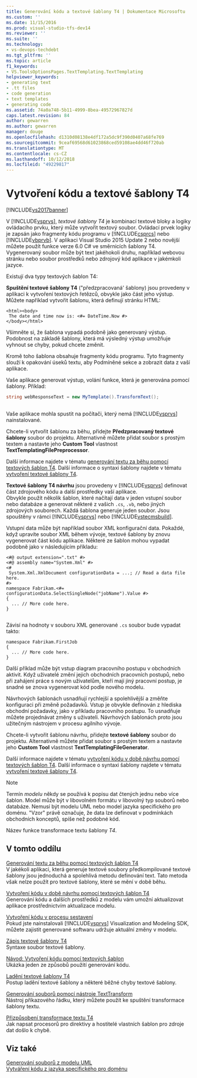 ```yaml
---
title: Generování kódu a textové šablony T4 | Dokumentace Microsoftu
ms.custom: ''
ms.date: 11/15/2016
ms.prod: visual-studio-tfs-dev14
ms.reviewer: ''
ms.suite: ''
ms.technology:
- vs-devops-techdebt
ms.tgt_pltfrm: ''
ms.topic: article
f1_keywords:
- VS.ToolsOptionsPages.TextTemplating.TextTemplating
helpviewer_keywords:
- generating text
- .tt files
- code generation
- text templates
- generating code
ms.assetid: 74a0a748-5b11-4999-8bea-49572967827d
caps.latest.revision: 84
author: gewarren
ms.author: gewarren
manager: douge
ms.openlocfilehash: d1310d08138e4df172a5dc9f390d0407a68fe769
ms.sourcegitcommit: 9ceaf69568d61023868ced59108ae4dd46f720ab
ms.translationtype: MT
ms.contentlocale: cs-CZ
ms.lasthandoff: 10/12/2018
ms.locfileid: "49229817"
---
```

# <a name="code-generation-and-t4-text-templates"></a>Vytvoření kódu a textové šablony T4
[!INCLUDE[vs2017banner](../includes/vs2017banner.md)]

V [!INCLUDE[vsprvs](../includes/vsprvs-md.md)], *textové šablony T4* je kombinací textové bloky a logiky ovládacího prvku, který může vytvořit textový soubor. Ovládací prvek logiky je zapsán jako fragmenty kódu programu v [!INCLUDE[csprcs](../includes/csprcs-md.md)] nebo [!INCLUDE[vbprvb](../includes/vbprvb-md.md)]. V aplikaci Visual Studio 2015 Update 2 nebo novější můžete použít funkce verze 6.0 C# ve směrnicích šablony T4. Vygenerovaný soubor může být text jakéhokoli druhu, například webovou stránku nebo soubor prostředků nebo zdrojový kód aplikace v jakémkoli jazyce.  
  
 Existují dva typy textových šablon T4:  
  
 **Spuštění textové šablony T4** ("předzpracovaná' šablony) jsou provedeny v aplikaci k vytvoření textových řetězců, obvykle jako část jeho výstup.  
 Můžete například vytvořit šablonu, která definují stránku HTML:  
  
```  
<html><body>  
 The date and time now is: <#= DateTime.Now #>  
</body></html>  
```  
  
 Všimněte si, že šablona vypadá podobně jako generovaný výstup. Podobnost na základě šablony, která má výsledný výstup umožňuje vyhnout se chyby, pokud chcete změnit.  
  
 Kromě toho šablona obsahuje fragmenty kódu programu. Tyto fragmenty slouží k opakování úseků textu, aby Podmíněné sekce a zobrazit data z vaší aplikace.  
  
 Vaše aplikace generovat výstup, volání funkce, která je generována pomocí šablony. Příklad:  
  
```csharp  
string webResponseText = new MyTemplate().TransformText();  
  
```  
  
 Vaše aplikace mohla spustit na počítači, který nemá [!INCLUDE[vsprvs](../includes/vsprvs-md.md)] nainstalované.  
  
 Chcete-li vytvořit šablonu za běhu, přidejte **Předzpracovaný textové šablony** soubor do projektu. Alternativně můžete přidat soubor s prostým textem a nastavte jeho **Custom Tool** vlastnost **TextTemplatingFilePreprocessor**.  
  
 Další informace najdete v tématu [generování textu za běhu pomocí textových šablon T4](../modeling/run-time-text-generation-with-t4-text-templates.md). Další informace o syntaxi šablony najdete v tématu [vytvoření textové šablony T4](../modeling/writing-a-t4-text-template.md).  
  
 **Textové šablony T4 návrhu** jsou provedeny v [!INCLUDE[vsprvs](../includes/vsprvs-md.md)] definovat část zdrojového kódu a další prostředky vaší aplikace.  
 Obvykle použít několik šablon, které načítají data v jeden vstupní soubor nebo databáze a generovat některé z vašich `.cs`, `.vb`, nebo jiných zdrojových souborech. Každá šablona generuje jeden soubor. Jsou spouštěny v rámci [!INCLUDE[vsprvs](../includes/vsprvs-md.md)] nebo [!INCLUDE[vstecmsbuild](../includes/vstecmsbuild-md.md)].  
  
 Vstupní data může být například soubor XML konfigurační data. Pokaždé, když upravíte soubor XML během vývoje, textové šablony by znovu vygenerovat část kódu aplikace. Některé ze šablon mohou vypadat podobně jako v následujícím příkladu:  
  
```  
<#@ output extension=".txt" #>  
<#@ assembly name="System.Xml" #>  
<#  
 System.Xml.XmlDocument configurationData = ...; // Read a data file here.  
#>  
namespace Fabrikam.<#= configurationData.SelectSingleNode("jobName").Value #>  
{  
  ... // More code here.   
}  
  
```  
  
 Závisí na hodnoty v souboru XML generované `.cs` soubor bude vypadat takto:  
  
```  
namespace Fabrikam.FirstJob  
{  
  ... // More code here.   
}  
```  
  
 Další příklad může být vstup diagram pracovního postupu v obchodních aktivit. Když uživatelé změní jejich obchodních pracovních postupů, nebo při zahájení práce s novým uživatelům, kteří mají jiný pracovní postup, je snadné se znova vygenerovat kód podle nového modelu.  
  
 Návrhových šablonách usnadňují rychlejší a spolehlivější a změňte konfiguraci při změně požadavků. Vstup je obvykle definován z hlediska obchodní požadavky, jako v příkladu pracovního postupu. To usnadňuje můžete projednávat změny s uživateli. Návrhových šablonách proto jsou užitečným nástrojem v procesu agilního vývoje.  
  
 Chcete-li vytvořit šablonu návrhu, přidejte **textové šablony** soubor do projektu. Alternativně můžete přidat soubor s prostým textem a nastavte jeho **Custom Tool** vlastnost **TextTemplatingFileGenerator**.  
  
 Další informace najdete v tématu [vytvoření kódu v době návrhu pomocí textových šablon T4](../modeling/design-time-code-generation-by-using-t4-text-templates.md). Další informace o syntaxi šablony najdete v tématu [vytvoření textové šablony T4](../modeling/writing-a-t4-text-template.md).  
  
> [!NOTE]
>  Termín *modelu* někdy se používá k popisu dat čtených jednu nebo více šablon. Model může být v libovolném formátu v libovolný typ souborů nebo databáze. Nemusí být modelu UML nebo model jazyka specifického pro doménu. "Vzor" právě označuje, že data lze definovat v podmínkách obchodních konceptů, spíše než podobné kód.  
  
 Název funkce transformace textu šablony *T4*.  
  
## <a name="in-this-section"></a>V tomto oddílu  
 [Generování textu za běhu pomocí textových šablon T4](../modeling/run-time-text-generation-with-t4-text-templates.md)  
 V jakékoli aplikaci, která generuje textové soubory předkompilované textové šablony jsou jednoduchá a spolehlivá metodu definování text. Tato metoda však nelze použít pro textové šablony, které se mění v době běhu.  
  
 [Vytvoření kódu v době návrhu pomocí textových šablon T4](../modeling/design-time-code-generation-by-using-t4-text-templates.md)  
 Generování kódu a dalších prostředků z modelu vám umožní aktualizovat aplikace prostřednictvím aktualizace modelu.  
  
 [Vytvoření kódu v procesu sestavení](../modeling/code-generation-in-a-build-process.md)  
 Pokud jste nainstalovali [!INCLUDE[vsprvs](../includes/vsprvs-md.md)] Visualization and Modeling SDK, můžete zajistit generované softwaru udržuje aktuální změny v modelu.  
  
 [Zápis textové šablony T4](../modeling/writing-a-t4-text-template.md)  
 Syntaxe soubor textové šablony.  
  
 [Návod: Vytvoření kódu pomocí textových šablon](../modeling/walkthrough-generating-code-by-using-text-templates.md)  
 Ukázka jeden ze způsobů použití generování kódu.  
  
 [Ladění textové šablony T4](../modeling/debugging-a-t4-text-template.md)  
 Postup ladění textové šablony a některé běžné chyby textové šablony.  
  
 [Generování souborů pomocí nástroje TextTransform](../modeling/generating-files-with-the-texttransform-utility.md)  
 Nástroj příkazového řádku, který můžete použít ke spuštění transformace šablony textu.  
  
 [Přizpůsobení transformace textu T4](../modeling/customizing-t4-text-transformation.md)  
 Jak napsat procesorů pro direktivy a hostitelé vlastních šablon pro zdroje dat došlo k chybě.  
  
## <a name="see-also"></a>Viz také  
 [Generování souborů z modelu UML](../modeling/generate-files-from-a-uml-model.md)   
 [Vytváření kódu z jazyka specifického pro doménu](../modeling/generating-code-from-a-domain-specific-language.md)



